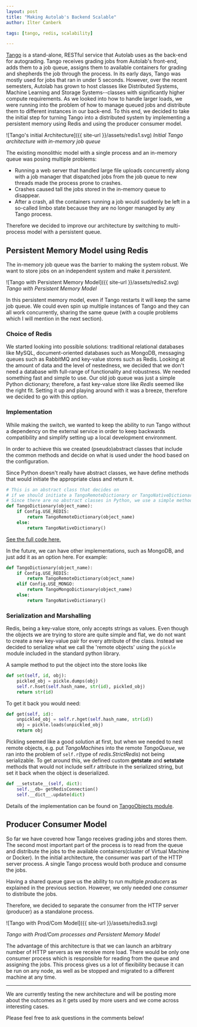 ```yaml
---
layout: post
title: "Making Autolab's Backend Scalable"
author: Ilter Canberk

tags: [tango, redis, scalability]

---
```


[Tango](https://github.com/autolab/Tango) is a stand-alone, RESTful service that Autolab uses as the back-end for autograding. Tango receives grading jobs from Autolab's front-end, adds them to a job queue, assigns them to available containers for grading and shepherds the job through the process. In its early days, Tango was mostly used for jobs that ran in under 5 seconds. However, over the recent semesters, Autolab has grown to host classes like Distributed Systems, Machine Learning and Storage Systems--classes with significantly higher compute requirements. As we looked into how to handle larger loads, we were running into the problem of how to manage queued jobs and distribute them to different instances in our back-end. To this end, we decided to take the initial step for turning Tango into a distributed system by implementing a persistent memory using Redis and using the producer consumer model.


![Tango's initial Architecture]({{ site-url }}/assets/redis1.svg)
_Initial Tango architecture with in-memory job queue_


The existing monolithic model with a single process and an in-memory queue was posing multiple problems:

* Running a web server that handled large file uploads concurrently along with a job manager that dispatched jobs from the job queue to new threads made the process prone to crashes.
* Crashes caused tall the jobs stored in the in-memory queue to disappear. 
* After a crash, all the containers running a job would suddenly be left in a so-called limbo state because they are no longer managed by any Tango process.


Therefore we decided to improve our architecture by switching to multi-process model with a persistent queue.


## Persistent Memory Model using Redis ##

The in-memory job queue was the barrier to making the system robust. We want to store jobs on an independent system and make it *persistent*.

![Tango with Persistent Memory Model]({{ site-url }}/assets/redis2.svg)
_Tango with Persistent Memory Model_

In this persistent memory model, even if Tango restarts it will keep the same job queue. We could even spin up multiple instances of Tango and they can all work concurrently, sharing the same queue (with a couple problems which I will mention in the next section).

### Choice of Redis ###

We started looking into possible solutions: traditional relational databases like MySQL, document-oriented databases such as MongoDB, messaging queues such as RabbitMQ and key-value stores such as Redis. Looking at the amount of data and the level of nestedness, we decided that we don't need a database with full-range of functionality and robustness. We needed something fast and simple to use. Our old job queue was just a simple Python dictionary; therefore, a fast key-value store like _Redis_ seemed like the right fit. Setting it up and playing around with it was a breeze, therefore we decided to go with this option.


### Implementation ###

While making the switch, we wanted to keep the ability to run Tango without a dependency on the external service in order to keep backwards compatibility and simplify setting up a local development environment.

In order to achieve this we created (pseudo)abstract classes that include the common methods and decide on what is used under the hood based on the configuration.

Since Python doesn't really have abstract classes, we have define methods that would initiate the appropriate class and return it.

```python
# This is an abstract class that decides on 
# if we should initiate a TangoRemoteDictionary or TangoNativeDictionary
# Since there are no abstract classes in Python, we use a simple method
def TangoDictionary(object_name):
    if Config.USE_REDIS:
        return TangoRemoteDictionary(object_name)
    else:
        return TangoNativeDictionary()
```
[See the full code here.](https://github.com/autolab/Tango/blob/master/tangoObjects.py#L232)

In the future, we can have other implementations, such as MongoDB, and just add it as an option here. For example: 

```python
def TangoDictionary(object_name):
    if Config.USE_REDIS:
        return TangoRemoteDictionary(object_name)
    elif Config.USE_MONGO:
        return TangoMongoDictionary(object_name)
    else:
        return TangoNativeDictionary()
```



### Serialization and Marshalling ###

Redis, being a key-value store, only accepts strings as values. Even though the objects we are trying to store are quite simple and flat, we do not want to create a new key-value pair for every attribute of the class. Instead we decided to serialize what we call the 'remote objects' using the `pickle` module included in the standard python library.

A sample method to put the object into the store looks like

```python
def set(self, id, obj):
    pickled_obj = pickle.dumps(obj)
    self.r.hset(self.hash_name, str(id), pickled_obj)
    return str(id)   
```

To get it back you would need:

```python
def get(self, id):
    unpickled_obj = self.r.hget(self.hash_name, str(id))
    obj = pickle.loads(unpickled_obj)
    return obj
```

Pickling seemed like a good solution at first, but when we needed to nest remote objects, e.g. put *TangoMachine*s into the remote *TangoQueue*, we ran into the problem of `self.r`(type of *redis.StrictRedis*) not being serializable. To get around this, we defined custom __getstate__ and __setstate__ methods that would not include self.r attribute in the serialized string, but set it back when the object is deserialized.

```python
def __setstate__(self, dict):
    self.__db= getRedisConnection()
    self.__dict__.update(dict)
```

Details of the implementation can be found on [TangoObjects module](https://github.com/autolab/Tango/blob/master/tangoObjects.py).


## Producer Consumer Model ##


So far we have covered how Tango receives grading jobs and stores them. The second most important part of the process is to read from the queue and distribute the jobs to the available containers(cluster of Virtual Machine or Docker). In the initial architecture, the consumer was part of the HTTP server process. A single Tango process would both produce and consume the jobs.

Having a shared queue gave us the ability to run multiple *producers* as explained in the previous section. However, we only needed one *consumer* to distribute the jobs.

Therefore, we decided to separate the consumer from the HTTP server (producer) as a standalone process.

![Tango with Prod/Com Model]({{ site-url }}/assets/redis3.svg)

_Tango with Prod/Com processes and Persistent Memory Model_


The advantage of this architecture is that we can launch an arbitrary number of HTTP servers as we receive more load. There would be only one consumer process which is responsible for reading from the queue and assigning the jobs. This process gives us a lot of flexibility because it can be run on any node, as well as be stopped and migrated to a different machine at any time.


---

We are currently testing the new architecture and will be posting more about the outcomes as it gets used by more users and we come across interesting cases. 

Please feel free to ask questions in the comments below!
